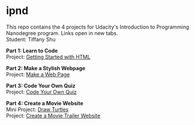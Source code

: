 # ipnd
This repo contains the 4 projects for Udacity's Introduction to Programming Nanodegree program. Links open in new tabs.
<br>Student: Tiffany Shu

<b>Part 1: Learn to Code</b>
<br>Project: <a href="https://tiifffany.github.io/ipnd/part1/project1.html" target="_blank">Getting Started with HTML</a>

<b>Part 2: Make a Stylish Webpage</b>
<br>Project: <a href="https://tiifffany.github.io/ipnd/part2/index.html" target="_blank">Make a Web Page</a>

<b>Part 3: Code Your Own Quiz</b>
<br>Project: <a href="https://repl.it/@tiifffany/Play-Cryptocurrencies" target="_blank">Code Your Own Quiz</a>

<b>Part 4: Create a Movie Website</b>
<br>Mini Project: <a href="https://repl.it/@tiifffany/Draw-turtles" target="_blank">Draw Turtles</a>
<br>Project: <a href="https://tiifffany.github.io/ipnd/part4/fresh_tomatoes.html" target="_blank">Create a Movie Trailer Website</a>

